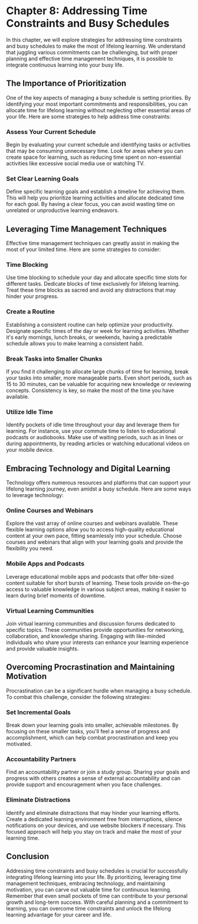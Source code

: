 Chapter 8: Addressing Time Constraints and Busy Schedules
=========================================================

In this chapter, we will explore strategies for addressing time constraints and busy schedules to make the most of lifelong learning. We understand that juggling various commitments can be challenging, but with proper planning and effective time management techniques, it is possible to integrate continuous learning into your busy life.

The Importance of Prioritization
--------------------------------

One of the key aspects of managing a busy schedule is setting priorities. By identifying your most important commitments and responsibilities, you can allocate time for lifelong learning without neglecting other essential areas of your life. Here are some strategies to help address time constraints:

### Assess Your Current Schedule

Begin by evaluating your current schedule and identifying tasks or activities that may be consuming unnecessary time. Look for areas where you can create space for learning, such as reducing time spent on non-essential activities like excessive social media use or watching TV.

### Set Clear Learning Goals

Define specific learning goals and establish a timeline for achieving them. This will help you prioritize learning activities and allocate dedicated time for each goal. By having a clear focus, you can avoid wasting time on unrelated or unproductive learning endeavors.

Leveraging Time Management Techniques
-------------------------------------

Effective time management techniques can greatly assist in making the most of your limited time. Here are some strategies to consider:

### Time Blocking

Use time blocking to schedule your day and allocate specific time slots for different tasks. Dedicate blocks of time exclusively for lifelong learning. Treat these time blocks as sacred and avoid any distractions that may hinder your progress.

### Create a Routine

Establishing a consistent routine can help optimize your productivity. Designate specific times of the day or week for learning activities. Whether it's early mornings, lunch breaks, or weekends, having a predictable schedule allows you to make learning a consistent habit.

### Break Tasks into Smaller Chunks

If you find it challenging to allocate large chunks of time for learning, break your tasks into smaller, more manageable parts. Even short periods, such as 15 to 30 minutes, can be valuable for acquiring new knowledge or reviewing concepts. Consistency is key, so make the most of the time you have available.

### Utilize Idle Time

Identify pockets of idle time throughout your day and leverage them for learning. For instance, use your commute time to listen to educational podcasts or audiobooks. Make use of waiting periods, such as in lines or during appointments, by reading articles or watching educational videos on your mobile device.

Embracing Technology and Digital Learning
-----------------------------------------

Technology offers numerous resources and platforms that can support your lifelong learning journey, even amidst a busy schedule. Here are some ways to leverage technology:

### Online Courses and Webinars

Explore the vast array of online courses and webinars available. These flexible learning options allow you to access high-quality educational content at your own pace, fitting seamlessly into your schedule. Choose courses and webinars that align with your learning goals and provide the flexibility you need.

### Mobile Apps and Podcasts

Leverage educational mobile apps and podcasts that offer bite-sized content suitable for short bursts of learning. These tools provide on-the-go access to valuable knowledge in various subject areas, making it easier to learn during brief moments of downtime.

### Virtual Learning Communities

Join virtual learning communities and discussion forums dedicated to specific topics. These communities provide opportunities for networking, collaboration, and knowledge sharing. Engaging with like-minded individuals who share your interests can enhance your learning experience and provide valuable insights.

Overcoming Procrastination and Maintaining Motivation
-----------------------------------------------------

Procrastination can be a significant hurdle when managing a busy schedule. To combat this challenge, consider the following strategies:

### Set Incremental Goals

Break down your learning goals into smaller, achievable milestones. By focusing on these smaller tasks, you'll feel a sense of progress and accomplishment, which can help combat procrastination and keep you motivated.

### Accountability Partners

Find an accountability partner or join a study group. Sharing your goals and progress with others creates a sense of external accountability and can provide support and encouragement when you face challenges.

### Eliminate Distractions

Identify and eliminate distractions that may hinder your learning efforts. Create a dedicated learning environment free from interruptions, silence notifications on your devices, and use website blockers if necessary. This focused approach will help you stay on track and make the most of your learning time.

Conclusion
----------

Addressing time constraints and busy schedules is crucial for successfully integrating lifelong learning into your life. By prioritizing, leveraging time management techniques, embracing technology, and maintaining motivation, you can carve out valuable time for continuous learning. Remember that even small pockets of time can contribute to your personal growth and long-term success. With careful planning and a commitment to learning, you can overcome time constraints and unlock the lifelong learning advantage for your career and life.
